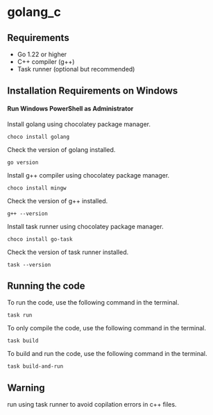 # golang_c

## Requirements
- Go 1.22 or higher
- C++ compiler (g++)
- Task runner (optional but recommended)

## Installation Requirements on Windows
#### Run Windows PowerShell as Administrator

Install golang using chocolatey package manager.
```
choco install golang
```
Check the version of golang installed.
```
go version
```

Install g++ compiler using chocolatey package manager.
```
choco install mingw
```
Check the version of g++ installed.
```
g++ --version
```

Install task runner using chocolatey package manager.
```
choco install go-task
```
Check the version of task runner installed.
```
task --version
```

## Running the code

To run the code, use the following command in the terminal.
```
task run
```

To only compile the code, use the following command in the terminal.
```
task build
```

To build and run the code, use the following command in the terminal.
```
task build-and-run
```

## Warning 
run using task runner to avoid copilation errors in c++ files.